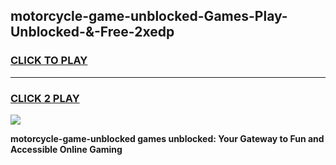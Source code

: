 
## motorcycle-game-unblocked-Games-Play-Unblocked-&-Free-2xedp
<h3>
<a href="https://premium76.site?title=motorcycle-game-unblocked&ref=24A">CLICK TO PLAY</a></h3>
<hr>

<h3>
<a href="https://premium76.site?title=motorcycle-game-unblocked&ref=24A">CLICK 2 PLAY</a>
  
</h3>

<a href="https://premium76.site?title=motorcycle-game-unblocked&ref=24A"><img src="https://clearcache.store/games.png"></a>


**motorcycle-game-unblocked games unblocked: Your Gateway to Fun and Accessible Online Gaming**
